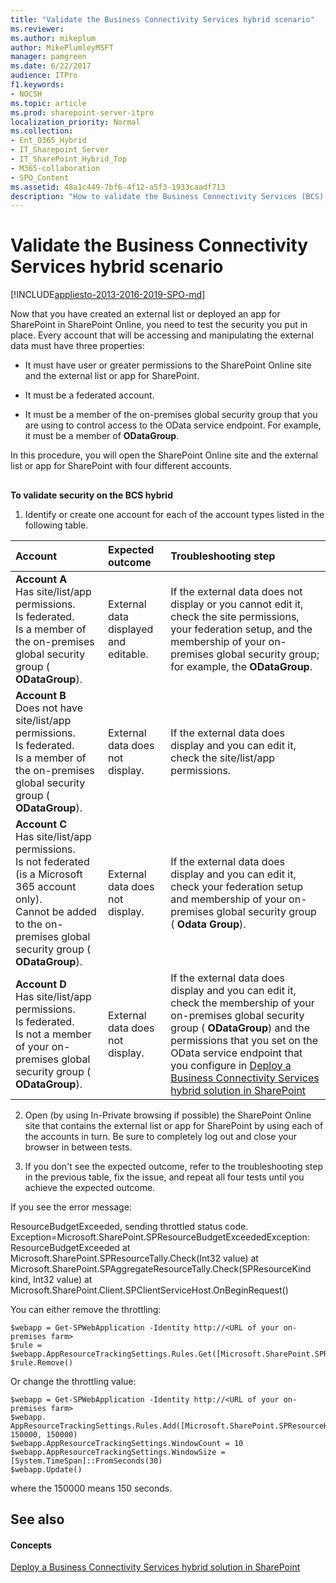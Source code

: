 ```yaml
---
title: "Validate the Business Connectivity Services hybrid scenario"
ms.reviewer: 
ms.author: mikeplum
author: MikePlumleyMSFT
manager: pamgreen
ms.date: 6/22/2017
audience: ITPro
f1.keywords:
- NOCSH
ms.topic: article
ms.prod: sharepoint-server-itpro
localization_priority: Normal
ms.collection:
- Ent_O365_Hybrid
- IT_Sharepoint_Server
- IT_SharePoint_Hybrid_Top
- M365-collaboration
- SPO_Content
ms.assetid: 48a1c449-7bf6-4f12-a5f3-1933caadf713
description: "How to validate the Business Connectivity Services (BCS) hybrid solution is working."
---
```


# Validate the Business Connectivity Services hybrid scenario

[!INCLUDE[appliesto-2013-2016-2019-SPO-md](../includes/appliesto-2013-2016-2019-SPO-md.md)]
  
Now that you have created an external list or deployed an app for SharePoint in SharePoint Online, you need to test the security you put in place. Every account that will be accessing and manipulating the external data must have three properties:
  
- It must have user or greater permissions to the SharePoint Online site and the external list or app for SharePoint.
    
- It must be a federated account.
    
- It must be a member of the on-premises global security group that you are using to control access to the OData service endpoint. For example, it must be a member of **ODataGroup**.
    
In this procedure, you will open the SharePoint Online site and the external list or app for SharePoint with four different accounts.
  
## 

 **To validate security on the BCS hybrid**
  
1. Identify or create one account for each of the account types listed in the following table.
    
|**Account**|**Expected outcome**|**Troubleshooting step**|
|:-----|:-----|:-----|
|**Account A** <br/>  Has site/list/app permissions.  <br/>  Is federated.  <br/>  Is a member of the on-premises global security group ( **ODataGroup**).  <br/> |External data displayed and editable.  <br/> |If the external data does not display or you cannot edit it, check the site permissions, your federation setup, and the membership of your on-premises global security group; for example, the **ODataGroup**.  <br/> |
|**Account B** <br/>  Does not have site/list/app permissions.  <br/>  Is federated.  <br/>  Is a member of the on-premises global security group ( **ODataGroup**).  <br/> |External data does not display.  <br/> |If the external data does display and you can edit it, check the site/list/app permissions.  <br/> |
|**Account C** <br/>  Has site/list/app permissions.  <br/>  Is not federated (is a Microsoft 365 account only).  <br/>  Cannot be added to the on-premises global security group ( **ODataGroup**).  <br/> |External data does not display.  <br/> |If the external data does display and you can edit it, check your federation setup and membership of your on-premises global security group ( **Odata Group**).  <br/> |
|**Account D** <br/>  Has site/list/app permissions.  <br/>  Is federated.  <br/>  Is not a member of your on-premises global security group ( **ODataGroup**).  <br/> |External data does not display.  <br/> |If the external data does display and you can edit it, check the membership of your on-premises global security group ( **ODataGroup**) and the permissions that you set on the OData service endpoint that you configure in [Deploy a Business Connectivity Services hybrid solution in SharePoint](/sharepoint/hybrid/deploy-a-business-connectivity-services-hybrid-solution) <br/> |
   
2. Open (by using In-Private browsing if possible) the SharePoint Online site that contains the external list or app for SharePoint by using each of the accounts in turn. Be sure to completely log out and close your browser in between tests.
    
3. If you don't see the expected outcome, refer to the troubleshooting step in the previous table, fix the issue, and repeat all four tests until you achieve the expected outcome.
    
If you see the error message:
  
ResourceBudgetExceeded, sending throttled status code. Exception=Microsoft.SharePoint.SPResourceBudgetExceededException: ResourceBudgetExceeded at Microsoft.SharePoint.SPResourceTally.Check(Int32 value) at Microsoft.SharePoint.SPAggregateResourceTally.Check(SPResourceKind kind, Int32 value) at Microsoft.SharePoint.Client.SPClientServiceHost.OnBeginRequest()
  
You can either remove the throttling:
  
```
$webapp = Get-SPWebApplication -Identity http://<URL of your on-premises farm>
$rule = $webapp.AppResourceTrackingSettings.Rules.Get([Microsoft.SharePoint.SPResourceKind]::ClientServiceRequestDuration)
$rule.Remove()

```

Or change the throttling value:
  
```
$webapp = Get-SPWebApplication -Identity http://<URL of your on-premises farm>
$webapp. AppResourceTrackingSettings.Rules.Add([Microsoft.SharePoint.SPResourceKind]::ClientServiceRequestDuration, 150000, 150000)
$webapp.AppResourceTrackingSettings.WindowCount = 10
$webapp.AppResourceTrackingSettings.WindowSize = [System.TimeSpan]::FromSeconds(30)
$webapp.Update()

```

where the 150000 means 150 seconds.
  
## See also

#### Concepts

[Deploy a Business Connectivity Services hybrid solution in SharePoint](deploy-a-business-connectivity-services-hybrid-solution.md)

